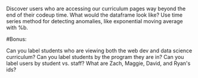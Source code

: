 Discover users who are accessing our curriculum pages way beyond the end of their codeup time. What would the dataframe look like? Use time series method for detecting anomalies, like exponential moving average with %b.

#Bonus:

Can you label students who are viewing both the web dev and data science curriculum? Can you label students by the program they are in? Can you label users by student vs. staff? What are Zach, Maggie, David, and Ryan's ids?